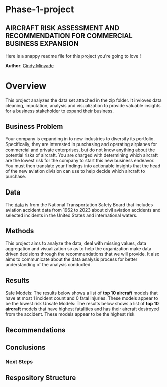 # Phase-1-project

## AIRCRAFT RISK ASSESSMENT AND RECOMMENDATION FOR COMMERCIAL BUSINESS EXPANSION

Here is a snappy readme file for this project you're going to love !

**Author**: [Cindy Minyade](cindygahai@gmail.com)

# Overview
This project analyzes the data set attached in the zip folder. It invloves data cleaning, imputation, analysis and visualization to provide valuable insights for a business stakeholder to expand their business.

## Business Problem 
Your company is expanding in to new industries to diversify its portfolio. Specifically, they are interested in purchasing and operating airplanes for commercial and private enterprises, but do not know anything about the potential risks of aircraft. You are charged with determining which aircraft are the lowest risk for the company to start this new business endeavor. You must then translate your findings into actionable insights that the head of the new aviation division can use to help decide which aircraft to purchase.

## Data
The [data](https://www.kaggle.com/datasets/khsamaha/aviation-accident-database-synopses) is from the National Transportation Safety Board that includes aviation accident data from 1962 to 2023 about civil aviation accidents and selected incidents in the United States and international waters. 

## Methods
This project aims to analyze the data, deal with missing values, data aggregation and visualization so as to help the organization make data driven decisions through the recommendations that we will provide.
It also aims to communicate about the data analysis process for better understanding of the analysis conducted.

## Results
Safe Models: The results below shows a list of **top 10 aircraft** models that have at most 1 incident count and 0 fatal injuries. These models appear to be the lowest risk
Unsafe Models: The results below shows a list of **top 10 aircraft** models that have highest fatalities and has their aircraft destroyed from the accident. These models appear to be the highest risk

## Recommendations

## Conclusions

### Next Steps

## Respository Structure

```



```
